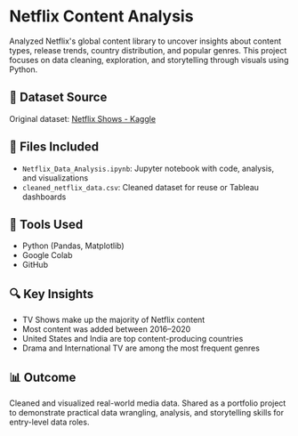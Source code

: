 # Netflix Content Analysis

Analyzed Netflix's global content library to uncover insights about content types, release trends, country distribution, and popular genres. This project focuses on data cleaning, exploration, and storytelling through visuals using Python.

## 📂 Dataset Source

Original dataset: [Netflix Shows - Kaggle](https://www.kaggle.com/datasets/shivamb/netflix-shows)

## 📁 Files Included
- `Netflix_Data_Analysis.ipynb`: Jupyter notebook with code, analysis, and visualizations
- `cleaned_netflix_data.csv`: Cleaned dataset for reuse or Tableau dashboards

## 🧰 Tools Used
- Python (Pandas, Matplotlib)
- Google Colab
- GitHub

## 🔍 Key Insights
- TV Shows make up the majority of Netflix content
- Most content was added between 2016–2020
- United States and India are top content-producing countries
- Drama and International TV are among the most frequent genres

## 📊 Outcome
Cleaned and visualized real-world media data. Shared as a portfolio project to demonstrate practical data wrangling, analysis, and storytelling skills for entry-level data roles.
